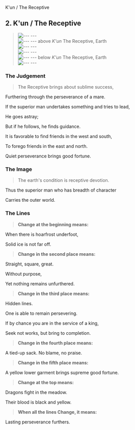 K'un / The Receptive
## 2. K'un / The Receptive
> ![--- ---](../images/yinU.gif)   
> ![--- ---](../images/yinU.gif) above _K'un_ The Receptive, Earth  
> ![--- ---](../images/yinU.gif)   
> ![--- ---](../images/yinU.gif)   
> ![--- ---](../images/yinU.gif) below _K'un_ The Receptive, Earth  
> ![--- ---](../images/yinU.gif)
### The Judgement
> The Receptive brings about sublime success,  
> 
 Furthering through the perseverance of a mare.  
> 
 If the superior man undertakes something and tries to lead,  
> 
 He goes astray;  
> 
 But if he follows, he finds guidance.  
> 
 It is favorable to find friends in the west and south,  
> 
 To forego friends in the east and north.  
> 
 Quiet perseverance brings good fortune.
### The Image
> The earth's condition is receptive devotion.  
> 
 Thus the superior man who has breadth of character  
> 
 Carries the outer world.
### The Lines

 > **Change at the beginning means:**  
> 
 When there is hoarfrost underfoot,  
> 
 Solid ice is not far off.

 > **Change in the second place means:**  
> 
 Straight, square, great.  
> 
 Without purpose,  
> 
 Yet nothing remains unfurthered.

 > **Change in the third place means:**  
> 
 Hidden lines.  
> 
 One is able to remain persevering.  
> 
 If by chance you are in the service of a king,  
> 
 Seek not works, but bring to completion.


 > **Change in the fourth place means:**  
> 
 A tied-up sack. No blame, no praise.

 > **Change in the fifth place means:**  
> 
 A yellow lower garment brings supreme good fortune.

 > **Change at the top means:**  
> 
 Dragons fight in the meadow.  
> 
 Their blood is black and yellow.

 > **When all the lines Change, it means:**  
> 
 Lasting perseverance furthers.
